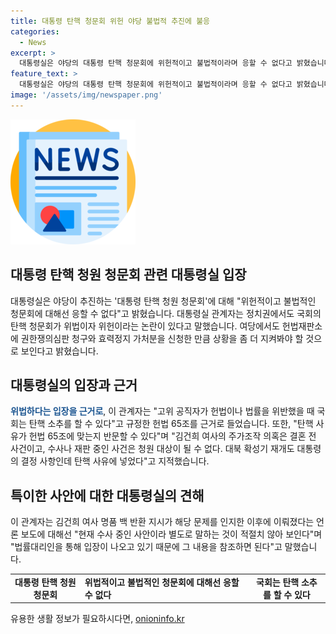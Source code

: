 ```yaml
---
title: 대통령 탄핵 청문회 위헌 야당 불법적 추진에 불응
categories:
  - News
excerpt: >
  대통령실은 야당의 대통령 탄핵 청문회에 위헌적이고 불법적이라며 응할 수 없다고 밝혔습니다. 관계자는 국회의 탄핵 청문회가 위법과 위헌이라는 논란이 있다며 상황을 지켜봐야 한다고 말했습니다. 또한, 탄핵 사유에 대해 규정한 헌법 65조를 근거로 언급하며, 김건희 여사의 주가조작 의혹과 대북 확성기 등을 탄핵 사유로 지적했습니다. 관계자는 중대한 위헌·위법적 하자가 존재하기 때문에 국회 상황을 지켜봐야 한다고 말했습니다. 또한, 김건희 여사 명품 백 반환 지시에 대해서는 현재 수사 중인 사안이라며 법률대리인을 통해 입장이 나오고 있기 때문에 그 내용을 참조하면 된다고 밝혔습니다.
feature_text: >
  대통령실은 야당의 대통령 탄핵 청문회에 위헌적이고 불법적이라며 응할 수 없다고 밝혔습니다. 관계자는 국회의 탄핵 청문회가 위법과 위헌이라는 논란이 있다며 상황을 지켜봐야 한다고 말했습니다. 또한, 탄핵 사유에 대해 규정한 헌법 65조를 근거로 언급하며, 김건희 여사의 주가조작 의혹과 대북 확성기 등을 탄핵 사유로 지적했습니다. 관계자는 중대한 위헌·위법적 하자가 존재하기 때문에 국회 상황을 지켜봐야 한다고 말했습니다. 또한, 김건희 여사 명품 백 반환 지시에 대해서는 현재 수사 중인 사안이라며 법률대리인을 통해 입장이 나오고 있기 때문에 그 내용을 참조하면 된다고 밝혔습니다.
image: '/assets/img/newspaper.png'
---
```


<p><img src="/assets/img/newspaper.png" alt="kimp 속보" /></p>

<h2 data-ke-size="size26">대통령 탄핵 청원 청문회 관련 대통령실 입장</h2>

<p data-ke-size="size16">대통령실은 야당이 추진하는 '대통령 탄핵 청원 청문회'에 대해 "위헌적이고 불법적인 청문회에 대해선 응할 수 없다"고 밝혔습니다. 대통령실 관계자는 정치권에서도 국회의 탄핵 청문회가 위법이자 위헌이라는 논란이 있다고 말했습니다. 여당에서도 헌법재판소에 권한쟁의심판 청구와 효력정지 가처분을 신청한 만큼 상황을 좀 더 지켜봐야 할 것으로 보인다고 밝혔습니다.</p>

<h2 data-ke-size="size26">대통령실의 입장과 근거</h2>

<p data-ke-size="size16"><b><span style="color: #1a5490;">위법하다는 입장을 근거로</span></b>, 이 관계자는 "고위 공직자가 헌법이나 법률을 위반했을 때 국회는 탄핵 소추를 할 수 있다"고 규정한 헌법 65조를 근거로 들었습니다. 또한, "탄핵 사유가 헌법 65조에 맞는지 반문할 수 있다"며 "김건희 여사의 주가조작 의혹은 결혼 전 사건이고, 수사나 재판 중인 사건은 청원 대상이 될 수 없다. 대북 확성기 재개도 대통령의 결정 사항인데 탄핵 사유에 넣었다"고 지적했습니다.</p>

<h2 data-ke-size="size26">특이한 사안에 대한 대통령실의 견해</h2>

<p data-ke-size="size16">이 관계자는 김건희 여사 명품 백 반환 지시가 해당 문제를 인지한 이후에 이뤄졌다는 언론 보도에 대해선 "현재 수사 중인 사안이라 별도로 말하는 것이 적절치 않아 보인다"며 "법률대리인을 통해 입장이 나오고 있기 때문에 그 내용을 참조하면 된다"고 말했습니다.</p>

<table>
    <colgroup>
    <col width="183">
    <col width="496">
    <col width="208">
    </colgroup>
    <tbody>
        <tr>
            <td style="text-align: center; width: 183px; height: 17px;"><b>대통령 탄핵 청원 청문회</b></td>
            <td style="width: 496px; height: 17px;"><b>위법적이고 불법적인 청문회에 대해선 응할 수 없다</b></td>
            <td style="text-align: center; width: 208px; height: 17px;"><b>국회는 탄핵 소추를 할 수 있다</b></td>
        </tr>
    </tbody>
</table>
유용한 생활 정보가 필요하시다면, <a href="https://onioninfo.kr" rel="dofollow">onioninfo.kr</a>


